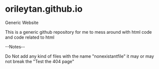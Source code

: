 # orileytan.github.io
Generic Website

This is a generic github repository for me to mess around with html code and code related to html

--Notes--

Do Not add any kind of files with the name "nonexistantfile" it may or may not break the "Test the 404 page"
